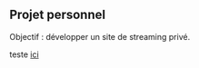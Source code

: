## Projet personnel

Objectif : développer un site de streaming privé.

teste [ici](https://maxflix.netlify.app/)
